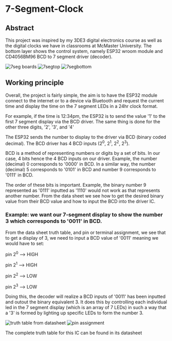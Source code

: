 # 7-Segment-Clock

## Abstract
This project was inspired by my 3DE3 digital electronics course as well as the digital clocks we have in classrooms at McMaster University. The bottom layer shows the control system, namely ESP32 wroom module and CD4056BM96 BCD to 7 segment driver (decoder).

![7seg boards](https://user-images.githubusercontent.com/78376139/207985339-6dba03bb-c26b-4836-a15a-96e45c67e9c9.png)
![7segtop](https://user-images.githubusercontent.com/78376139/207985349-215cbd8a-2cc8-4b1e-9181-63be78ce538a.png)
![7segbottom](https://user-images.githubusercontent.com/78376139/207985354-fe20d606-debe-4ffd-baa6-408211aae561.png)


## Working principle 
Overall, the project is fairly simple, the aim is to have the ESP32 module connect to the internet or to a device via Bluetooth and request the current time and display the time on the 7 segment LEDs in a 24hr clock format.

For example, if the time is 12:34pm, the ESP32 is to send the value '1' to the first 7 segment display via the BCD driver. The same thing is done for the other three digits, '2', '3', and '4'

The ESP32 sends the number to display to the driver via BCD (binary coded decimal). The BCD driver has 4 BCD inputs (2<sup>0</sup>, 2<sup>1</sup>, 2<sup>2</sup>, 2<sup>3</sup>).

BCD is a method of representing numbers or digits by a set of bits. In our case, 4 bits hence the 4 BCD inputs on our driver. 
Example, the number (decimal) 0 corresponds to '0000' in BCD. In a similar way, the number (decimal) 5 corresponds to '0101' in BCD and number 9 corresponds to '0111' in BCD.

The order of these bits is important. Example, the binary number 9 represented as '0111' inputted as '1110' would not work as that represents another number. From the data sheet we see how to get the desired binary value from their BCD value and how to input the BCD into the driver IC. 

### Example: we want our 7-segment display to show the number 3 which corresponds to '0011' in BCD.
From the data sheet truth table, and pin or terminal assignment, we see that to get a display of 3, we need to input a BCD value of '0011' meaning we would have to set:

pin 2<sup>0</sup> --> HIGH

pin 2<sup>1</sup> --> HIGH

pin 2<sup>2</sup> --> LOW

pin 2<sup>3</sup> --> LOW


Doing this, the decoder will realize a BCD inputs of '0011' has been inputted and outout the binary equivalent 3. It does this by controlling each individual led in the 7 segment display (which is an array of 7 LEDs) in such a way that a '3' is formed by lighting up specific LEDs to form the number 3.


![truth table from datasheet](https://user-images.githubusercontent.com/78376139/207987002-4a80089e-214d-4466-8c55-21cbf1bc7f96.png)
![pin assignment](https://user-images.githubusercontent.com/78376139/207987003-c5088481-8683-4ad0-b7ab-720923948132.png)

The complete truth table for this IC can be found in its datasheet
